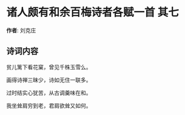 # 诸人颇有和余百梅诗者各赋一首  其七

**作者**: 刘克庄

## 诗词内容

贫儿篱下看花窠，曾见千株玉雪么。

画得诗禅三昧少，诗如无住一联多。

过时结实心犹苦，从古调羹味在和。

我坐耸肩穷到老，君肩欲耸又如何。

